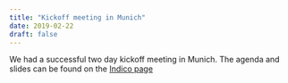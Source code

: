 ```yaml
---
title: "Kickoff meeting in Munich"
date: 2019-02-22
draft: false
---
```


We had a successful two day kickoff meeting in Munich. The agenda and slides can be found on the [Indico page](https://indico.physik.uni-muenchen.de/event/6)
